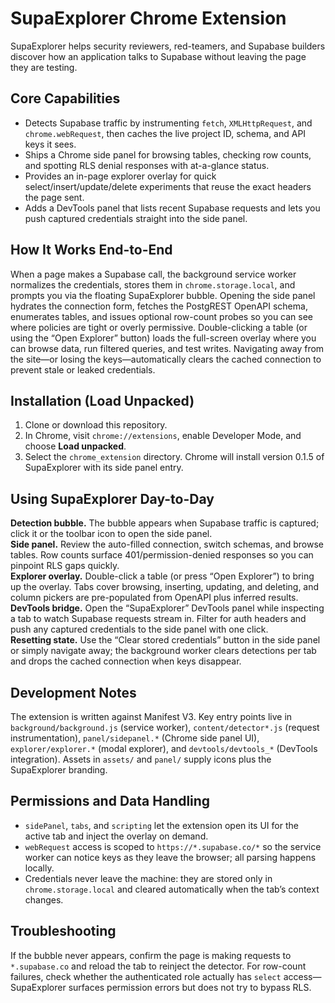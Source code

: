 # SupaExplorer Chrome Extension

SupaExplorer helps security reviewers, red-teamers, and Supabase builders discover how an application talks to Supabase without leaving the page they are testing.

## Core Capabilities
- Detects Supabase traffic by instrumenting `fetch`, `XMLHttpRequest`, and `chrome.webRequest`, then caches the live project ID, schema, and API keys it sees.
- Ships a Chrome side panel for browsing tables, checking row counts, and spotting RLS denial responses with at-a-glance status.
- Provides an in-page explorer overlay for quick select/insert/update/delete experiments that reuse the exact headers the page sent.
- Adds a DevTools panel that lists recent Supabase requests and lets you push captured credentials straight into the side panel.

## How It Works End-to-End
When a page makes a Supabase call, the background service worker normalizes the credentials, stores them in `chrome.storage.local`, and prompts you via the floating SupaExplorer bubble. Opening the side panel hydrates the connection form, fetches the PostgREST OpenAPI schema, enumerates tables, and issues optional row-count probes so you can see where policies are tight or overly permissive. Double-clicking a table (or using the “Open Explorer” button) loads the full-screen overlay where you can browse data, run filtered queries, and test writes. Navigating away from the site—or losing the keys—automatically clears the cached connection to prevent stale or leaked credentials.

## Installation (Load Unpacked)
1. Clone or download this repository.
2. In Chrome, visit `chrome://extensions`, enable Developer Mode, and choose **Load unpacked**.
3. Select the `chrome_extension` directory. Chrome will install version 0.1.5 of SupaExplorer with its side panel entry.

## Using SupaExplorer Day-to-Day
**Detection bubble.** The bubble appears when Supabase traffic is captured; click it or the toolbar icon to open the side panel.  
**Side panel.** Review the auto-filled connection, switch schemas, and browse tables. Row counts surface 401/permission-denied responses so you can pinpoint RLS gaps quickly.  
**Explorer overlay.** Double-click a table (or press “Open Explorer”) to bring up the overlay. Tabs cover browsing, inserting, updating, and deleting, and column pickers are pre-populated from OpenAPI plus inferred results.  
**DevTools bridge.** Open the “SupaExplorer” DevTools panel while inspecting a tab to watch Supabase requests stream in. Filter for auth headers and push any captured credentials to the side panel with one click.  
**Resetting state.** Use the “Clear stored credentials” button in the side panel or simply navigate away; the background worker clears detections per tab and drops the cached connection when keys disappear.

## Development Notes
The extension is written against Manifest V3. Key entry points live in `background/background.js` (service worker), `content/detector*.js` (request instrumentation), `panel/sidepanel.*` (Chrome side panel UI), `explorer/explorer.*` (modal explorer), and `devtools/devtools_*` (DevTools integration). Assets in `assets/` and `panel/` supply icons plus the SupaExplorer branding.

## Permissions and Data Handling
- `sidePanel`, `tabs`, and `scripting` let the extension open its UI for the active tab and inject the overlay on demand.
- `webRequest` access is scoped to `https://*.supabase.co/*` so the service worker can notice keys as they leave the browser; all parsing happens locally.
- Credentials never leave the machine: they are stored only in `chrome.storage.local` and cleared automatically when the tab’s context changes.

## Troubleshooting
If the bubble never appears, confirm the page is making requests to `*.supabase.co` and reload the tab to reinject the detector. For row-count failures, check whether the authenticated role actually has `select` access—SupaExplorer surfaces permission errors but does not try to bypass RLS.
